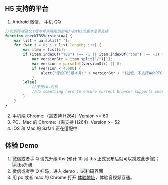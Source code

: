 ## H5 支持的平台
1. Android 微信、 手机 QQ
```javascript
//判断终端及tbs版本号来确定当前用户的tbs的版本是否支持
function checkTBSVersion(ua) {
    var list = ua.split(" ");
    for (var i = 0; i < list.length; i++) {
        var item = list[i];
        if (item.indexOf("TBS") !== -1 || item.indexOf("tbs") !== -1) {
            var versionStr = item.split("/")[1];
            var version = parseInt(versionStr) || 0;
            if (version < 43600) {
                alert("您的TBS版本号(" + versionStr + ")过低，不支持WebRTC，请升级!");
            }
        }else{
            //不是tbs内核
            //do something here to ensure current browser supports webrtc
        }
    }
}
```
2. 手机端 Chrome:（需支持 H264）Version >= 60
3. PC、Mac 的 Chrome:（需支持 H264）Version >= 52
4. iOS 和 Mac 的 Safari 正在适配中

## 体验 Demo
1. 微信或者手 Q 请先升级 tbs (预计 10 月 tbs 正式发布后就可以跳过此步骤)；
![tbs升级](http://docs-1253488539.picsh.myqcloud.com/tbs.png)
2. 微信或者手 Q 扫码，进入 demo；
![扫码界面](http://docs-1253488539.picsh.myqcloud.com/demo.png)
3. 用 pc 或者 mac 的 Chrome 打开 [体验地址](http://sxb.qcloud.com/quick/index.html)，体验音视频互通。
